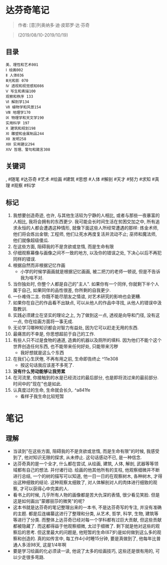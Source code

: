 # 达芬奇笔记

> 作者: [意]列奥纳多·迪·皮耶罗·达·芬奇

> (2019/08/10-2019/10/19)

## 目录
```
美、理性和艺术001
Ⅰ 绘画002
Ⅱ 人体036
Ⅲ光和影 070
Ⅳ 透视和视觉感知086
Ⅴ 写生和素描100
观察和秩序 133
Ⅵ 解剖学134
Ⅶ 植物学和风景154
Ⅷ 地理学170
Ⅸ 物理学和天文学190
实用科学 197
Ⅹ 建筑和规划198
Ⅺ 雕塑和金属制品244
Ⅻ 发明258
ⅫⅠ 实用建议294
ⅩⅣ 哲理、警句和箴言308
```

## 关键词
, #随笔 #达芬奇 #艺术 #绘画 #建筑 #思想 #人体 #解剖 #天才 #努力 #求知 #真理 #观察 #科学

## 标记
1. 我想要创造奇迹, 也许, 与其他生活较为宁静的人相比, 或者与那些一夜暴富的人相比, 我将会拥有的东西更少. 我可能会长时间生活在贫困交加之中, 所有追求永恒的人都会遭遇这种情形, 就像下面这些人所经常遭遇的那样: 炼金术师, 他们将会炼出金银; 工程师, 他们让死水再度复活并流动不止; 巫师和魔法师, 他们就像超级傻瓜.
2. 在这些方面, 阻碍我的不是贪欲或怠惰, 而是生命有限
3. 仔细观察幕像与画像之间不一致的地方, 以及你的错误之处, 下决心以后不再犯同样的错误.
4. 根据自然而非根据记忆作画
    * 小学的时候学画画就是根据记忆画画, 被二把刀的老师一顿说, 但是不告诉我为啥不对.
5. 当你独处时, 你整个人都是自己的"主人". 如果你有一个同伴, 你就剩下半个人属于自己, 如果同伴的品性很差, 你所剩的自我更少.
6. 一仆难侍二主. 你既不能尽朋友之情谊, 对艺术研究的影响也会更糟.
6. 如果你在自己的作品看不出缺点, 可以从他人的作品中寻找, 从他人的错误中汲取教训.
7. 实践必须建立在坚实的理论之上, 为了做到这一点, 透视是向导和门径, 没有这一点, 你在绘画方面将一事无成.
8. 无论学习哪种知识都会对智力有益处, 因为它可以赶走无用的东西.
9. 最痛苦的不幸是, 你思想超前于自己的工作.
10. 有些人只不过是食物的通道, 造粪的机器以及厕所的填料. 因为他们不能个这个世界创造任何东西, 也不能带来任何好处, 只能带来污秽
    * 我好想就是这么个东西
11. 在我们心生厌倦, 不再有用之前, 生命即告终止 ^11e308
    * 按这句话我应该差不多死了.
12. **没有什么劳动能够让我劳累**
13. 在河流里, 你接触到的水是已经流过的最后部分, 也是即将流过来的最前部分. 时间中的"现在"也是如此.
13. 认真度过的生命, 生命就会长久. ^a841fe
    * 看样子我生命比较短暂

# 笔记
## 理解
* 当读到"在这些方面, 阻碍我的不是贪欲或怠惰, 而是生命有限"的时候, 我感受到了, 他对知识无限的探求, 从未停止. 这句话感动不已, 是一种信念.
* 达芬奇真的是一个全才, 什么都在尝试, 从绘画, 建筑, 人体, 解剖, 武器等等领域都有自己的想法. 并付诸行动. 绘画的他其他所有的支柱, 他观察细微并不断进行总结, 一个的树的描写可以知道, 他一日一日的在观察树木, 各种树木, 才得出这种细致的结论. 这种观察太细致了, 对人体解剖对人的肉体进行细致的观察, 才可以获得心中完美的人.
* 看书上的时候, 几乎所有人物的画像都是苦大仇深的表情, 很少看见笑脸. 但是这是如何画出"蒙娜丽莎的微笑"的呢?
* 这本书就是达芬奇的笔记整理出来的一本书, 不是达芬奇写的专注, 并没有准确的主题. 都是后连编纂这进行了整理和分类, 从艺术, 哲学, 科学, 生物, 建筑等等进行了分类. 而整体上达芬奇已经对每一个学科都有过巨大贡献, 但这些贡献都被隐藏了. 而这都得益于他观察细微, 太过于细微了. 剩下就是他对这些的观察后的思考. 但这里最大的问题是, 他短暂的生命(67岁)是如何做到这么多的观察和创造的. 真的如传言中, 每工作4小时睡15分钟, 要是真做到了, 他每年比普通人多活98天, 这是1/4年啊
* 要是学习绘画的化必须读一读, 他说了太多的绘画技巧, 这些还是很有用的, 可以少走很多弯路.
